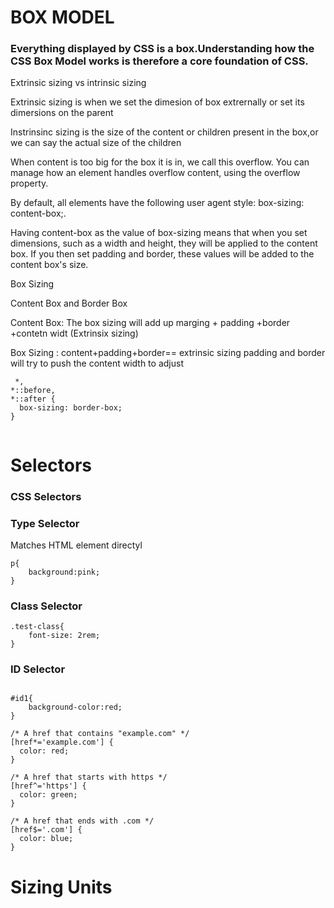 
# BOX MODEL
### Everything displayed by CSS is a box.Understanding how the CSS Box Model works is therefore a core foundation of CSS.

Extrinsic sizing vs intrinsic sizing

Extrinsic sizing is when we set the dimesion of box extrernally or set its dimersions on the parent

Instrinsinc sizing is the size of the content or children present in the box,or we can say the actual size of the children

When content is too big for the box it is in, we call this overflow. You can manage how an element handles overflow content, using the overflow property.

 By default, all elements have the following user agent style: box-sizing: content-box;.

 Having content-box as the value of box-sizing means that when you set dimensions, such as a width and height, they will be applied to the content box. If you then set padding and border, these values will be added to the content box's size.


 Box Sizing 

 Content Box and Border Box

 Content Box: The box sizing will add up marging + padding +border +contetn widt (Extrinsix sizing)


 Box Sizing : content+padding+border== extrinsic sizing
 padding and border will try to push the content width to adjust

```
 *,
*::before,
*::after {
  box-sizing: border-box;
}


```


# Selectors
### CSS Selectors


### Type Selector

Matches HTML element directyl

```
p{
    background:pink;
}

```

### Class Selector

```
.test-class{
    font-size: 2rem;
}

```


### ID Selector

```

#id1{
    background-color:red;
}

```

```
/* A href that contains "example.com" */
[href*='example.com'] {
  color: red;
}

/* A href that starts with https */
[href^='https'] {
  color: green;
}

/* A href that ends with .com */
[href$='.com'] {
  color: blue;
}

```


# Sizing Units

##